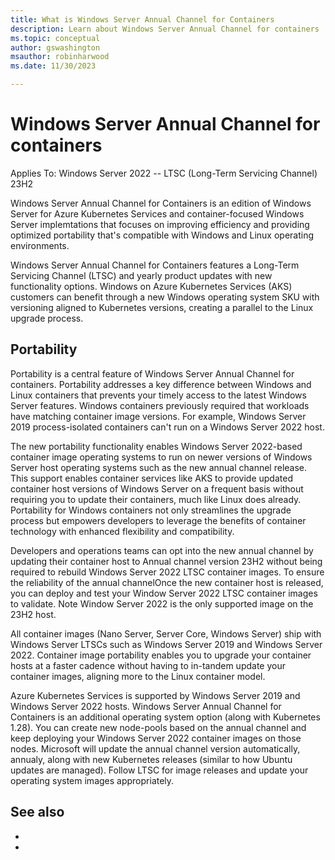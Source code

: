 ```yaml
---
title: What is Windows Server Annual Channel for Containers 
description: Learn about Windows Server Annual Channel for containers 
ms.topic: conceptual
author: gswashington
msauthor: robinharwood
ms.date: 11/30/2023

---
```


# Windows Server Annual Channel for containers

Applies To: Windows Server 2022 -- LTSC (Long-Term Servicing Channel) 23H2
<!-- Need to clarify with Heidi or Robin on how to stipulate applicable versions of Windows Server here; the LTSC versions as I understand it apply to Windows 10 Enterprise OS  -->

Windows Server Annual Channel for Containers is an edition of Windows Server for Azure Kubernetes Services and container-focused Windows Server implemtations that focuses on improving efficiency and providing optimized portability that's compatible with Windows and Linux operating environments.

Windows Server Annual Channel for Containers features a Long-Term Servicing Channel (LTSC) and yearly product updates with new functionality options. Windows on Azure Kubernetes Services (AKS) customers can benefit through a new Windows operating system SKU with versioning aligned to Kubernetes versions, creating a parallel to the Linux upgrade process.

## Portability

Portability is a central feature of Windows Server Annual Channel for containers. Portability addresses a key difference between Windows and Linux containers that prevents your timely access to the latest Windows Server features. Windows containers previously required that workloads have matching container image versions. For example, Windows Server 2019 process-isolated containers can't run on a Windows Server 2022 host.

The new portability functionality enables Windows Server 2022-based container image operating systems to run on newer versions of Windows Server host operating systems such as the new annual channel release. This support enables container services like AKS to provide updated container host versions of Windows Server on a frequent basis without requiring you to update their containers, much like Linux does already. Portability for Windows containers not only streamlines the upgrade process but empowers developers to leverage the benefits of container technology with enhanced flexibility and compatibility.

Developers and operations teams can opt into the new annual channel by updating their container host to Annual channel version 23H2 without being required to rebuild Windows Server 2022 LTSC container images. To ensure the reliability of the annual channelOnce the new container host is released, you can deploy and test your Window Server 2022 LTSC container images to validate. Note Window Server 2022 is the only supported image on the 23H2 host.

All container images (Nano Server, Server Core, Windows Server) ship with Windows Server LTSCs such as Windows Server 2019 and Windows Server 2022. Container image portability enables you to upgrade your container hosts at a faster cadence without having to in-tandem update your container images, aligning more to the Linux container model.

Azure Kubernetes Services is supported by Windows Server 2019 and Windows Server 2022 hosts. Windows Server Annual Channel for Containers is an additional operating system option (along with Kubernetes 1.28). You can create new node-pools based on the annual channel and keep deploying your Windows Server 2022 container images on those nodes. Microsoft will update the annual channel version automatically, annualy, along with new Kubernetes releases (similar to how Ubuntu updates are managed). Follow LTSC for image releases and update your operating system images appropriately.

## See also

- [](.md)
- [](.md)